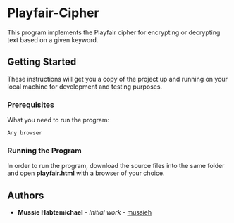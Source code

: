 # Playfair-Cipher

This program implements the Playfair cipher for encrypting or decrypting text based on a given keyword.

## Getting Started

These instructions will get you a copy of the project up and running on your local machine for development and testing purposes.

### Prerequisites

What you need to run the program:

```
Any browser
```

### Running the Program

In order to run the program, download the source files into the same folder and open **playfair.html** with a browser of your choice.


## Authors

* **Mussie Habtemichael** - *Initial work* - [mussieh](https://github.com/mussieh)

